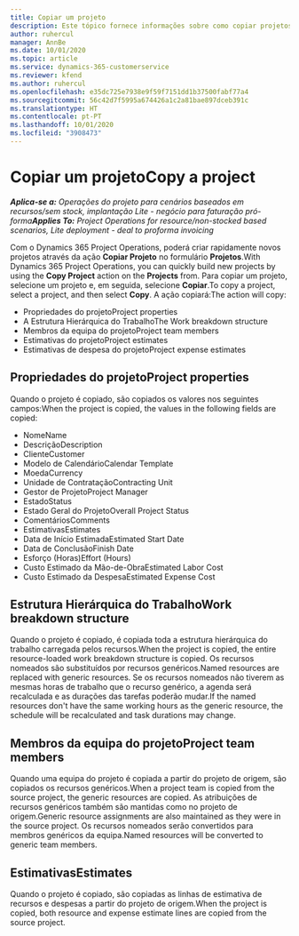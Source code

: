 ```yaml
---
title: Copiar um projeto
description: Este tópico fornece informações sobre como copiar projetos no Dynamics 365 Project Operations.
author: ruhercul
manager: AnnBe
ms.date: 10/01/2020
ms.topic: article
ms.service: dynamics-365-customerservice
ms.reviewer: kfend
ms.author: ruhercul
ms.openlocfilehash: e35dc725e7938e9f59f7151dd1b37500fabf77a4
ms.sourcegitcommit: 56c42d7f5995a674426a1c2a81bae897dceb391c
ms.translationtype: HT
ms.contentlocale: pt-PT
ms.lasthandoff: 10/01/2020
ms.locfileid: "3908473"
---
```

# <a name="copy-a-project"></a><span data-ttu-id="77243-103">Copiar um projeto</span><span class="sxs-lookup"><span data-stu-id="77243-103">Copy a project</span></span>

<span data-ttu-id="77243-104">_**Aplica-se a:** Operações do projeto para cenários baseados em recursos/sem stock, implantação Lite - negócio para faturação pró-forma_</span><span class="sxs-lookup"><span data-stu-id="77243-104">_**Applies To:** Project Operations for resource/non-stocked based scenarios, Lite deployment - deal to proforma invoicing_</span></span>

<span data-ttu-id="77243-105">Com o Dynamics 365 Project Operations, poderá criar rapidamente novos projetos através da ação **Copiar Projeto** no formulário **Projetos**.</span><span class="sxs-lookup"><span data-stu-id="77243-105">With Dynamics 365 Project Operations, you can quickly build new projects by using the **Copy Project** action on the **Projects** from.</span></span> <span data-ttu-id="77243-106">Para copiar um projeto, selecione um projeto e, em seguida, selecione **Copiar**.</span><span class="sxs-lookup"><span data-stu-id="77243-106">To copy a project, select a project, and then select **Copy**.</span></span> <span data-ttu-id="77243-107">A ação copiará:</span><span class="sxs-lookup"><span data-stu-id="77243-107">The action will copy:</span></span>

- <span data-ttu-id="77243-108">Propriedades do projeto</span><span class="sxs-lookup"><span data-stu-id="77243-108">Project properties</span></span>
- <span data-ttu-id="77243-109">A Estrutura Hierárquica do Trabalho</span><span class="sxs-lookup"><span data-stu-id="77243-109">The Work breakdown structure</span></span>
- <span data-ttu-id="77243-110">Membros da equipa do projeto</span><span class="sxs-lookup"><span data-stu-id="77243-110">Project team members</span></span>
- <span data-ttu-id="77243-111">Estimativas do projeto</span><span class="sxs-lookup"><span data-stu-id="77243-111">Project estimates</span></span>
- <span data-ttu-id="77243-112">Estimativas de despesa do projeto</span><span class="sxs-lookup"><span data-stu-id="77243-112">Project expense estimates</span></span>

## <a name="project-properties"></a><span data-ttu-id="77243-113">Propriedades do projeto</span><span class="sxs-lookup"><span data-stu-id="77243-113">Project properties</span></span>

<span data-ttu-id="77243-114">Quando o projeto é copiado, são copiados os valores nos seguintes campos:</span><span class="sxs-lookup"><span data-stu-id="77243-114">When the project is copied, the values in the following fields are copied:</span></span>

- <span data-ttu-id="77243-115">Nome</span><span class="sxs-lookup"><span data-stu-id="77243-115">Name</span></span>
- <span data-ttu-id="77243-116">Descrição</span><span class="sxs-lookup"><span data-stu-id="77243-116">Description</span></span>
- <span data-ttu-id="77243-117">Cliente</span><span class="sxs-lookup"><span data-stu-id="77243-117">Customer</span></span>
- <span data-ttu-id="77243-118">Modelo de Calendário</span><span class="sxs-lookup"><span data-stu-id="77243-118">Calendar Template</span></span>
- <span data-ttu-id="77243-119">Moeda</span><span class="sxs-lookup"><span data-stu-id="77243-119">Currency</span></span>
- <span data-ttu-id="77243-120">Unidade de Contratação</span><span class="sxs-lookup"><span data-stu-id="77243-120">Contracting Unit</span></span>
- <span data-ttu-id="77243-121">Gestor de Projeto</span><span class="sxs-lookup"><span data-stu-id="77243-121">Project Manager</span></span>
- <span data-ttu-id="77243-122">Estado</span><span class="sxs-lookup"><span data-stu-id="77243-122">Status</span></span>
- <span data-ttu-id="77243-123">Estado Geral do Projeto</span><span class="sxs-lookup"><span data-stu-id="77243-123">Overall Project Status</span></span>
- <span data-ttu-id="77243-124">Comentários</span><span class="sxs-lookup"><span data-stu-id="77243-124">Comments</span></span>
- <span data-ttu-id="77243-125">Estimativas</span><span class="sxs-lookup"><span data-stu-id="77243-125">Estimates</span></span>
- <span data-ttu-id="77243-126">Data de Início Estimada</span><span class="sxs-lookup"><span data-stu-id="77243-126">Estimated Start Date</span></span>
- <span data-ttu-id="77243-127">Data de Conclusão</span><span class="sxs-lookup"><span data-stu-id="77243-127">Finish Date</span></span>
- <span data-ttu-id="77243-128">Esforço (Horas)</span><span class="sxs-lookup"><span data-stu-id="77243-128">Effort (Hours)</span></span>
- <span data-ttu-id="77243-129">Custo Estimado da Mão-de-Obra</span><span class="sxs-lookup"><span data-stu-id="77243-129">Estimated Labor Cost</span></span>
- <span data-ttu-id="77243-130">Custo Estimado da Despesa</span><span class="sxs-lookup"><span data-stu-id="77243-130">Estimated Expense Cost</span></span>

## <a name="work-breakdown-structure"></a><span data-ttu-id="77243-131">Estrutura Hierárquica do Trabalho</span><span class="sxs-lookup"><span data-stu-id="77243-131">Work breakdown structure</span></span>

<span data-ttu-id="77243-132">Quando o projeto é copiado, é copiada toda a estrutura hierárquica do trabalho carregada pelos recursos.</span><span class="sxs-lookup"><span data-stu-id="77243-132">When the project is copied, the entire resource-loaded work breakdown structure is copied.</span></span> <span data-ttu-id="77243-133">Os recursos nomeados são substituídos por recursos genéricos.</span><span class="sxs-lookup"><span data-stu-id="77243-133">Named resources are replaced with generic resources.</span></span> <span data-ttu-id="77243-134">Se os recursos nomeados não tiverem as mesmas horas de trabalho que o recurso genérico, a agenda será recalculada e as durações das tarefas poderão mudar.</span><span class="sxs-lookup"><span data-stu-id="77243-134">If the named resources don't have the same working hours as the generic resource, the schedule will be recalculated and task durations may change.</span></span>

## <a name="project-team-members"></a><span data-ttu-id="77243-135">Membros da equipa do projeto</span><span class="sxs-lookup"><span data-stu-id="77243-135">Project team members</span></span>

<span data-ttu-id="77243-136">Quando uma equipa do projeto é copiada a partir do projeto de origem, são copiados os recursos genéricos.</span><span class="sxs-lookup"><span data-stu-id="77243-136">When a project team is copied from the source project, the generic resources are copied.</span></span> <span data-ttu-id="77243-137">As atribuições de recursos genéricos também são mantidas como no projeto de origem.</span><span class="sxs-lookup"><span data-stu-id="77243-137">Generic resource assignments are also maintained as they were in the source project.</span></span> <span data-ttu-id="77243-138">Os recursos nomeados serão convertidos para membros genéricos da equipa.</span><span class="sxs-lookup"><span data-stu-id="77243-138">Named resources will be converted to generic team members.</span></span>

## <a name="estimates"></a><span data-ttu-id="77243-139">Estimativas</span><span class="sxs-lookup"><span data-stu-id="77243-139">Estimates</span></span>

<span data-ttu-id="77243-140">Quando o projeto é copiado, são copiadas as linhas de estimativa de recursos e despesas a partir do projeto de origem.</span><span class="sxs-lookup"><span data-stu-id="77243-140">When the project is copied, both resource and expense estimate lines are copied from the source project.</span></span>